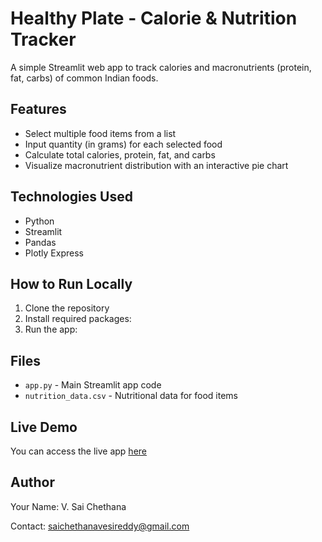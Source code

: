 # Healthy Plate - Calorie & Nutrition Tracker

A simple Streamlit web app to track calories and macronutrients (protein, fat, carbs) of common Indian foods.

## Features

- Select multiple food items from a list  
- Input quantity (in grams) for each selected food  
- Calculate total calories, protein, fat, and carbs  
- Visualize macronutrient distribution with an interactive pie chart

## Technologies Used

- Python  
- Streamlit  
- Pandas  
- Plotly Express

## How to Run Locally

1. Clone the repository  
2. Install required packages:
3. Run the app:


## Files

- `app.py` - Main Streamlit app code  
- `nutrition_data.csv` - Nutritional data for food items

## Live Demo

You can access the live app [here](https://healthy-plate-aq6wfbgg3fzhp8whwhb9mb.streamlit.app/) 

## Author

Your Name: V. Sai Chethana

Contact: saichethanavesireddy@gmail.com


